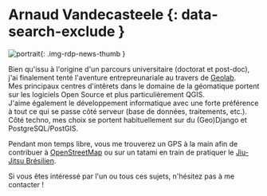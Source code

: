 # Arnaud Vandecasteele  {: data-search-exclude }

![portrait](https://cdn.geotribu.fr/img/internal/contributeurs/avdc.jpg "portrait"){: .img-rdp-news-thumb }

Bien qu'issu à l'origine d'un parcours universitaire (doctorat et post-doc), j'ai finalement tenté l'aventure entrepreunariale au travers de [Geolab](https://geolab.re/).  
Mes principaux centres d'intêrets dans le domaine de la géomatique portent sur les logiciels Open Source et plus particulièrement QGIS.  
J'aime également le développement informatique avec une forte préférence à tout ce qui se passe côté serveur (base de données, traitements, etc.). Côté techno, mes choix se portent habituellement sur du (Geo)Django et PostgreSQL/PostGIS.

Pendant mon temps libre, vous me trouverez un GPS à la main afin de contribuer à [OpenStreetMap](https://www.openstreetmap.org/) ou sur un tatami en train de pratiquer le [Jiu-Jitsu Brésilien](https://fr.wikipedia.org/wiki/Jiu-jitsu_br%C3%A9silien).

Si vous êtes intéressé par l'un ou tous ces sujets, n'hésitez pas à me contacter !
